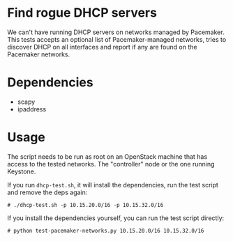 Find rogue DHCP servers
=======================

We can't have running DHCP servers on networks managed by Pacemaker.
This tests accepts an optional list of Pacemaker-managed networks,
tries to discover DHCP on all interfaces and report if any are found
on the Pacemaker networks.


Dependencies
============

* scapy
* ipaddress


Usage
=====

The script needs to be run as root on an OpenStack machine that has
access to the tested networks. The "controller" node or the one
running Keystone.

If you run `dhcp-test.sh`, it will install the dependencies, run the
test script and remove the deps again:

    # ./dhcp-test.sh -p 10.15.20.0/16 -p 10.15.32.0/16

If you install the dependencies yourself, you can run the test script directly:

    # python test-pacemaker-networks.py 10.15.20.0/16 10.15.32.0/16
